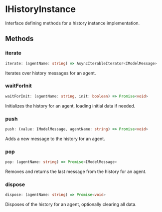 # IHistoryInstance

Interface defining methods for a history instance implementation.

## Methods

### iterate

```ts
iterate: (agentName: string) => AsyncIterableIterator<IModelMessage>
```

Iterates over history messages for an agent.

### waitForInit

```ts
waitForInit: (agentName: string, init: boolean) => Promise<void>
```

Initializes the history for an agent, loading initial data if needed.

### push

```ts
push: (value: IModelMessage, agentName: string) => Promise<void>
```

Adds a new message to the history for an agent.

### pop

```ts
pop: (agentName: string) => Promise<IModelMessage>
```

Removes and returns the last message from the history for an agent.

### dispose

```ts
dispose: (agentName: string) => Promise<void>
```

Disposes of the history for an agent, optionally clearing all data.
